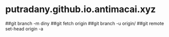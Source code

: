 # putradany.github.io.antimacai.xyz
##git branch -m diny <BRANCH>
##git fetch origin
##git branch -u origin/<BRANCH> <BRANCH>
##git remote set-head origin -a
